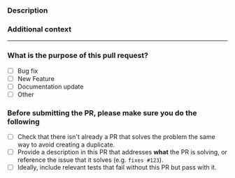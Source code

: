 ### Description

<!-- Please insert your description here and provide especially info about the "what" this PR is solving -->

### Additional context

<!-- e.g. is there anything you'd like reviewers to focus on? -->

---

### What is the purpose of this pull request? <!-- (put an "X" next to an item) -->

-   [ ] Bug fix
-   [ ] New Feature
-   [ ] Documentation update
-   [ ] Other

### Before submitting the PR, please make sure you do the following

<!-- -   [ ] Read the [Contributing Guidelines](https://github.com/vitejs/vite/blob/main/CONTRIBUTING.md).
-   [ ] Read the [Pull Request Guidelines](https://github.com/vitejs/vite/blob/main/CONTRIBUTING.md#pull-request-guidelines) and follow the [PR Title Convention](https://github.com/vitejs/vite/blob/main/.github/commit-convention.md). -->

-   [ ] Check that there isn't already a PR that solves the problem the same way to avoid creating a duplicate.
-   [ ] Provide a description in this PR that addresses **what** the PR is solving, or reference the issue that it solves (e.g. `fixes #123`).
-   [ ] Ideally, include relevant tests that fail without this PR but pass with it.
